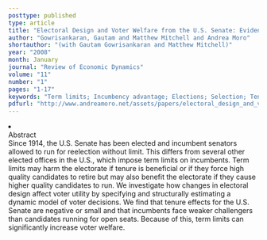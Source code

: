 ```yaml
---
posttype: published
type: article
title: "Electoral Design and Voter Welfare from the U.S. Senate: Evidence from a Dynamic Selection Model"
author: "Gowrisankaran, Gautam and Matthew Mitchell and Andrea Moro"
shortauthor: "(with Gautam Gowrisankaran and Matthew Mitchell)"
year: "2008"
month: January
journal: "Review of Economic Dynamics"
volume: "11"
number: "1"
pages: "1-17"
keywords: "Term limits; Incumbency advantage; Elections; Selection; Tenure; Senate"
pdfurl: "http://www.andreamoro.net/assets/papers/electoral_design_and_voter_welfare.pdf"
---
```

<li class='acc_hide'> <div class="title">Abstract</div>
Since 1914, the U.S. Senate has been elected and incumbent senators
allowed to run for reelection without limit. This differs from several other elected
offices in the U.S., which impose term limits on incumbents. Term limits may harm the
electorate if tenure is beneficial or if they force high quality candidates to retire
but may also benefit the electorate if they cause higher quality candidates to run.
We investigate how changes in electoral design affect voter utility by specifying and
structurally estimating a dynamic model of voter decisions. We find that tenure effects
for the U.S. Senate are negative or small and that incumbents face weaker challengers
than candidates running for open seats. Because of this, term limits can significantly
increase voter welfare.
</li>
